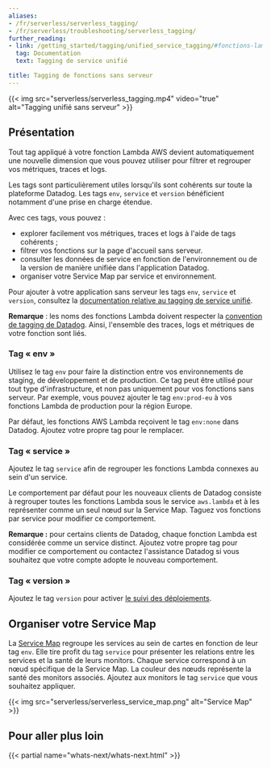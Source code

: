 ```yaml
---
aliases:
- /fr/serverless/serverless_tagging/
- /fr/serverless/troubleshooting/serverless_tagging/
further_reading:
- link: /getting_started/tagging/unified_service_tagging/#fonctions-lambda-aws
  tag: Documentation
  text: Tagging de service unifié

title: Tagging de fonctions sans serveur
---
```


{{< img src="serverless/serverless_tagging.mp4" video="true" alt="Tagging unifié sans serveur" >}}

## Présentation

Tout tag appliqué à votre fonction Lambda AWS devient automatiquement une nouvelle dimension que vous pouvez utiliser pour filtrer et regrouper vos métriques, traces et logs.

Les tags sont particulièrement utiles lorsqu'ils sont cohérents sur toute la plateforme Datadog. Les tags `env`, `service` et `version` bénéficient notamment d'une prise en charge étendue.

Avec ces tags, vous pouvez :

- explorer facilement vos métriques, traces et logs à l'aide de tags cohérents ;
- filtrer vos fonctions sur la page d'accueil sans serveur.
- consulter les données de service en fonction de l'environnement ou de la version de manière unifiée dans l'application Datadog.
- organiser votre Service Map par service et environnement.

Pour ajouter à votre application sans serveur les tags `env`, `service` et `version`, consultez la [documentation relative au tagging de service unifié][1].

**Remarque** : les noms des fonctions Lambda doivent respecter la [convention de tagging de Datadog][2]. Ainsi, l'ensemble des traces, logs et métriques de votre fonction sont liés.

### Tag « env »

Utilisez le tag `env` pour faire la distinction entre vos environnements de staging, de développement et de production. Ce tag peut être utilisé pour tout type d'infrastructure, et non pas uniquement pour vos fonctions sans serveur. Par exemple, vous pouvez ajouter le tag `env:prod-eu` à vos fonctions Lambda de production pour la région Europe.

Par défaut, les fonctions AWS Lambda reçoivent le tag `env:none` dans Datadog. Ajoutez votre propre tag pour le remplacer.

### Tag « service »

Ajoutez le tag `service` afin de regrouper les fonctions Lambda connexes au sein d'un service.

Le comportement par défaut pour les nouveaux clients de Datadog consiste à regrouper toutes les fonctions Lambda sous le service `aws.lambda` et à les représenter comme un seul nœud sur la Service Map. Taguez vos fonctions par service pour modifier ce comportement.

**Remarque :** pour certains clients de Datadog, chaque fonction Lambda est considérée comme un service distinct. Ajoutez votre propre tag pour modifier ce comportement ou contactez l'assistance Datadog si vous souhaitez que votre compte adopte le nouveau comportement.

### Tag « version »

Ajoutez le tag `version` pour activer [le suivi des déploiements][3].

## Organiser votre Service Map

La [Service Map][4] regroupe les services au sein de cartes en fonction de leur tag `env`. Elle tire profit du tag `service` pour présenter les relations entre les services et la santé de leurs monitors. Chaque service correspond à un nœud spécifique de la Service Map. La couleur des nœuds représente la santé des monitors associés. Ajoutez aux monitors le tag `service` que vous souhaitez appliquer.

{{< img src="serverless/serverless_service_map.png" alt="Service Map" >}}

## Pour aller plus loin

{{< partial name="whats-next/whats-next.html" >}}


[1]: /fr/getting_started/tagging/unified_service_tagging/#aws-lambda-functions
[2]: /fr/developers/guide/what-best-practices-are-recommended-for-naming-metrics-and-tags/#rules-and-best-practices-for-naming-tags
[3]: /fr/tracing/deployment_tracking/
[4]: /fr/tracing/visualization/services_map/
